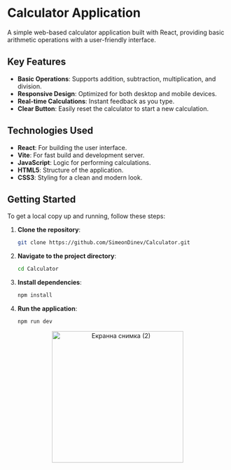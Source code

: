 # Calculator Application

A simple web-based calculator application built with React, providing basic arithmetic operations with a user-friendly interface.

## Key Features

- **Basic Operations**: Supports addition, subtraction, multiplication, and division.
- **Responsive Design**: Optimized for both desktop and mobile devices.
- **Real-time Calculations**: Instant feedback as you type.
- **Clear Button**: Easily reset the calculator to start a new calculation.

## Technologies Used

- **React**: For building the user interface.
- **Vite**: For fast build and development server.
- **JavaScript**: Logic for performing calculations.
- **HTML5**: Structure of the application.
- **CSS3**: Styling for a clean and modern look.

## Getting Started

To get a local copy up and running, follow these steps:

1. **Clone the repository**:
   ```bash
   git clone https://github.com/SimeonDinev/Calculator.git
   ```
2. **Navigate to the project directory**:
   ```bash
   cd Calculator
   ```
3. **Install dependencies**:
   ```bash
   npm install
   ```
4. **Run the application**:
   ```bash
   npm run dev
   ```
   
<p align="center">
    <img src="https://github.com/user-attachments/assets/c6f9b6d1-51ad-4192-9879-221079d74fa3" alt="Екранна снимка (2)" width="300"/>
</p>





